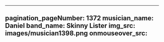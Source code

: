 ------
pagination_pageNumber: 1372
musician_name: Daniel
band_name: Skinny Lister
img_src: images/musician1398.png
onmouseover_src: 
------